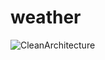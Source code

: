 # weather

![CleanArchitecture](https://github.com/mohamadelagamal/Weather-Clean-Architecture/assets/86564639/7f3b8b89-e049-456c-9a1c-fdfb6ce16263)
